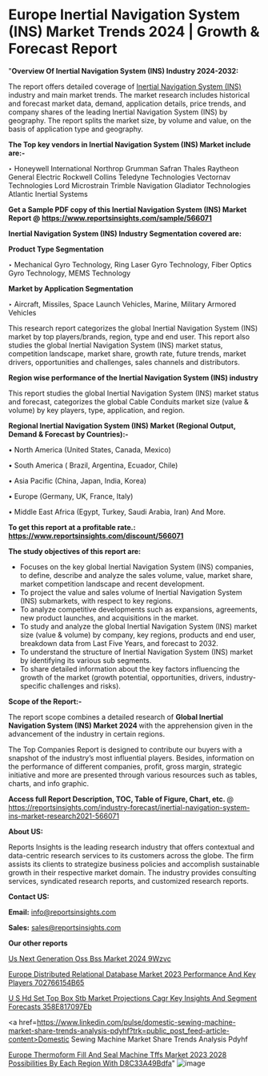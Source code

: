# Europe Inertial Navigation System (INS) Market Trends 2024 | Growth & Forecast Report

 "<strong>Overview Of Inertial Navigation System (INS) Industry 2024-2032:</strong>

The report offers detailed coverage of <a href=https://www.reportsinsights.com/sample/566071>Inertial Navigation System (INS)</a> industry and main market trends. The market research includes historical and forecast market data, demand, application details, price trends, and company shares of the leading Inertial Navigation System (INS) by geography. The report splits the market size, by volume and value, on the basis of application type and geography.

<strong>The Top key vendors in Inertial Navigation System (INS) Market include are:- </strong>

‣ Honeywell International
Northrop Grumman
Safran
Thales
Raytheon
General Electric
Rockwell Collins
Teledyne Technologies
Vectornav Technologies
Lord Microstrain
Trimble Navigation
Gladiator Technologies
Atlantic Inertial Systems

<strong>Get a Sample PDF copy of this Inertial Navigation System (INS) Market Report </strong><strong>@ <a href=https://www.reportsinsights.com/sample/566071 style=color:#0000ff;>https://www.reportsinsights.com/sample/566071</a> </strong>

<strong>Inertial Navigation System (INS) Industry Segmentation covered are:</strong>

<strong>Product Type Segmentation</strong>

‣ Mechanical Gyro Technology, Ring Laser Gyro Technology, Fiber Optics Gyro Technology, MEMS Technology

<strong>Market by Application Segmentation</strong>

‣ Aircraft, Missiles, Space Launch Vehicles, Marine, Military Armored Vehicles

This research report categorizes the global Inertial Navigation System (INS) market by top players/brands, region, type and end user. This report also studies the global Inertial Navigation System (INS) market status, competition landscape, market share, growth rate, future trends, market drivers, opportunities and challenges, sales channels and distributors.

<strong>Region wise performance of the Inertial Navigation System (INS) industry</strong><strong> </strong>

This report studies the global Inertial Navigation System (INS) market status and forecast, categorizes the global Cable Conduits market size (value &amp; volume) by key players, type, application, and region. 

<strong>Regional Inertial Navigation System (INS) Market (Regional Output, Demand &amp; Forecast by Countries):-</strong>

• North America (United States, Canada, Mexico)

• South America ( Brazil, Argentina, Ecuador, Chile)

• Asia Pacific (China, Japan, India, Korea)

• Europe (Germany, UK, France, Italy)

• Middle East Africa (Egypt, Turkey, Saudi Arabia, Iran) And More.

<strong>To get this report at a profitable rate.: <a href=https://www.reportsinsights.com/discount/566071 style=color:#0000ff;>https://www.reportsinsights.com/discount/566071</a></strong>

<strong>The study objectives of this report are:</strong>
<ul>
  <li>Focuses on the key global Inertial Navigation System (INS) companies, to define, describe and analyze the sales volume, value, market share, market competition landscape and recent development.</li>
  <li>To project the value and sales volume of Inertial Navigation System (INS) submarkets, with respect to key regions.</li>
  <li>To analyze competitive developments such as expansions, agreements, new product launches, and acquisitions in the market.</li>
  <li>To study and analyze the global Inertial Navigation System (INS) market size (value &amp; volume) by company, key regions, products and end user, breakdown data from Last Five Years, and forecast to 2032.</li>
  <li>To understand the structure of Inertial Navigation System (INS) market by identifying its various sub segments.</li>
  <li>To share detailed information about the key factors influencing the growth of the market (growth potential, opportunities, drivers, industry-specific challenges and risks).</li>
</ul>
<strong>Scope of the Report:-</strong><strong> </strong>

The report scope combines a detailed research of <strong>Global Inertial Navigation System (INS) Market 2024 </strong>with the apprehension given in the advancement of the industry in certain regions.

The Top Companies Report is designed to contribute our buyers with a snapshot of the industry’s most influential players. Besides, information on the performance of different companies, profit, gross margin, strategic initiative and more are presented through various resources such as tables, charts, and info graphic.

<strong>Access full Report Description, TOC, Table of Figure, Chart, etc. </strong>@   <a href=https://reportsinsights.com/industry-forecast/inertial-navigation-system-ins-market-research2021-566071 style=color:#0000ff;>https://reportsinsights.com/industry-forecast/inertial-navigation-system-ins-market-research2021-566071</a>

<strong>About US:</strong>

Reports Insights is the leading research industry that offers contextual and data-centric research services to its customers across the globe. The firm assists its clients to strategize business policies and accomplish sustainable growth in their respective market domain. The industry provides consulting services, syndicated research reports, and customized research reports.

<strong>Contact US:</strong>

<p class=""""><b>Email:</b> <a href=mailto:info@reportsinsights.com>info@reportsinsights.com</a></p>
<p class=""""><b>Sales:</b> <a href=mailto:sales@reportsinsights.com>sales@reportsinsights.com</a></p>

<strong>Our other reports</strong>

<a href=https://www.linkedin.com/pulse/us-next-generation-oss-bss-market-2024--9wzvc/>Us Next Generation Oss Bss Market 2024  9Wzvc</a>

<a href=https://medium.com/@reportsinsights.aj/europe-distributed-relational-database-market-2023-performance-and-key-players-702766154b65>Europe Distributed Relational Database Market 2023 Performance And Key Players 702766154B65</a>

<a href=https://medium.com/@singhaakesh50/u-s-hd-set-top-box-stb-market-projections-cagr-key-insights-and-segment-forecasts-358e817097eb>U S Hd Set Top Box Stb Market Projections Cagr Key Insights And Segment Forecasts 358E817097Eb</a>

<a href=https://www.linkedin.com/pulse/domestic-sewing-machine-market-share-trends-analysis-pdyhf?trk=public_post_feed-article-content>Domestic Sewing Machine Market Share Trends Analysis Pdyhf</a>

<a href=https://medium.com/@nadeemkazi654/europe-thermoform-fill-and-seal-machine-tffs-market-2023-2028-possibilities-by-each-region-with-d8c33a49bdfa>Europe Thermoform Fill And Seal Machine Tffs Market 2023 2028 Possibilities By Each Region With D8C33A49Bdfa</a>"
![image](https://github.com/daminid12/RImarketresearch/assets/158430485/ad3d0b52-e54f-465e-a7e3-d965294136d9)
